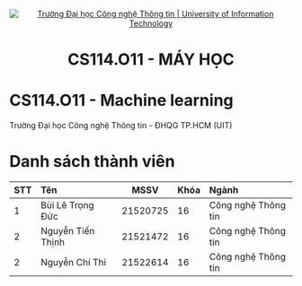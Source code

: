 <p align="center">
  <a href="https://www.uit.edu.vn/" title="Trường Đại học Công nghệ Thông tin" style="border: 5;">
    <img src="https://i.imgur.com/WmMnSRt.png" alt="Trường Đại học Công nghệ Thông tin | University of Information Technology">
  </a>
</p>

<!-- Title -->
<h1 align="center"><b>CS114.O11 - MÁY HỌC</b></h1>

# CS114.O11 - Machine learning
Trường Đại học Công nghệ Thông tin - ĐHQG TP.HCM (UIT)
# Danh sách thành viên

|STT|Tên|MSSV|Khóa|Ngành|
|:---|:---|:---:|:---|:---|
|1|Bùi Lê Trọng Đức|21520725|16|Công nghệ Thông tin|
|2|Nguyễn Tiến Thịnh|21521472|16|Công nghệ Thông tin|
|2|Nguyễn Chí Thi|21522614|16|Công nghệ Thông tin|
